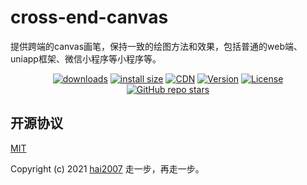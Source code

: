 # cross-end-canvas
提供跨端的canvas画笔，保持一致的绘图方法和效果，包括普通的web端、uniapp框架、微信小程序等小程序等。

<p align="center">
  <a href="https://hai2007.gitee.io/npm-downloads?interval=7&packages=cross-end-canvas"><img src="https://img.shields.io/npm/dm/cross-end-canvas.svg" alt="downloads"></a>
  <a href="https://packagephobia.now.sh/result?p=cross-end-canvas"><img src="https://packagephobia.now.sh/badge?p=cross-end-canvas" alt="install size"></a>
  <a href="https://www.jsdelivr.com/package/npm/cross-end-canvas"><img src="https://data.jsdelivr.com/v1/package/npm/cross-end-canvas/badge" alt="CDN"></a>
  <a href="https://www.npmjs.com/package/cross-end-canvas"><img src="https://img.shields.io/npm/v/cross-end-canvas.svg" alt="Version"></a>
  <a href="https://github.com/hai2007/cross-end-canvas/blob/master/LICENSE"><img src="https://img.shields.io/npm/l/cross-end-canvas.svg" alt="License"></a>
    <a href="https://github.com/hai2007/cross-end-canvas" target='_blank'><img alt="GitHub repo stars" src="https://img.shields.io/github/stars/hai2007/cross-end-canvas?style=social"></a>
</p>

开源协议
---------------------------------------
[MIT](https://github.com/hai2007/cross-end-canvas/blob/master/LICENSE)

Copyright (c) 2021 [hai2007](https://hai2007.gitee.io/sweethome/) 走一步，再走一步。
